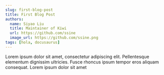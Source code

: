 ```yaml
---
slug: first-blog-post
title: First Blog Post
authors:
  name: Siyao Liu
  title: Maintainer of Kiwi
  url: https://github.com/ssine
  image_url: https://github.com/ssine.png
tags: [hola, docusaurus]
---
```


Lorem ipsum dolor sit amet, consectetur adipiscing elit. Pellentesque elementum dignissim ultricies. Fusce rhoncus ipsum tempor eros aliquam consequat. Lorem ipsum dolor sit amet
